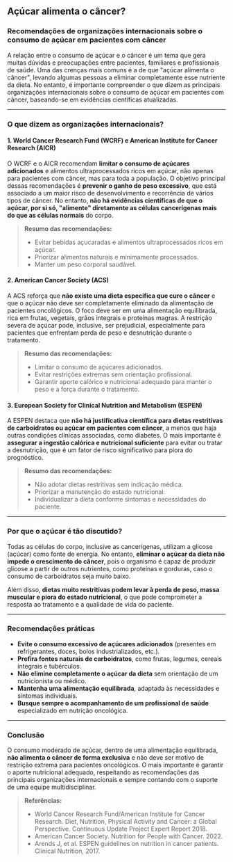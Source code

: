 
## Açúcar alimenta o câncer?  
### Recomendações de organizações internacionais sobre o consumo de açúcar em pacientes com câncer

A relação entre o consumo de açúcar e o câncer é um tema que gera muitas dúvidas e preocupações entre pacientes, familiares e profissionais de saúde. Uma das crenças mais comuns é a de que "açúcar alimenta o câncer", levando algumas pessoas a eliminar completamente esse nutriente da dieta. No entanto, é importante compreender o que dizem as principais organizações internacionais sobre o consumo de açúcar em pacientes com câncer, baseando-se em evidências científicas atualizadas.

---

### O que dizem as organizações internacionais?

#### 1. **World Cancer Research Fund (WCRF) e American Institute for Cancer Research (AICR)**

O WCRF e o AICR recomendam **limitar o consumo de açúcares adicionados** e alimentos ultraprocessados ricos em açúcar, não apenas para pacientes com câncer, mas para toda a população. O objetivo principal dessas recomendações é **prevenir o ganho de peso excessivo**, que está associado a um maior risco de desenvolvimento e recorrência de vários tipos de câncer. No entanto, **não há evidências científicas de que o açúcar, por si só, "alimente" diretamente as células cancerígenas mais do que as células normais** do corpo.

> **Resumo das recomendações:**
> - Evitar bebidas açucaradas e alimentos ultraprocessados ricos em açúcar.
> - Priorizar alimentos naturais e minimamente processados.
> - Manter um peso corporal saudável.

#### 2. **American Cancer Society (ACS)**

A ACS reforça que **não existe uma dieta específica que cure o câncer** e que o açúcar não deve ser completamente eliminado da alimentação de pacientes oncológicos. O foco deve ser em uma alimentação equilibrada, rica em frutas, vegetais, grãos integrais e proteínas magras. A restrição severa de açúcar pode, inclusive, ser prejudicial, especialmente para pacientes que enfrentam perda de peso e desnutrição durante o tratamento.

> **Resumo das recomendações:**
> - Limitar o consumo de açúcares adicionados.
> - Evitar restrições extremas sem orientação profissional.
> - Garantir aporte calórico e nutricional adequado para manter o peso e a força durante o tratamento.

#### 3. **European Society for Clinical Nutrition and Metabolism (ESPEN)**

A ESPEN destaca que **não há justificativa científica para dietas restritivas de carboidratos ou açúcar em pacientes com câncer**, a menos que haja outras condições clínicas associadas, como diabetes. O mais importante é **assegurar a ingestão calórica e nutricional suficiente** para evitar ou tratar a desnutrição, que é um fator de risco significativo para piora do prognóstico.

> **Resumo das recomendações:**
> - Não adotar dietas restritivas sem indicação médica.
> - Priorizar a manutenção do estado nutricional.
> - Individualizar a dieta conforme sintomas e necessidades do paciente.

---

### Por que o açúcar é tão discutido?

Todas as células do corpo, inclusive as cancerígenas, utilizam a glicose (açúcar) como fonte de energia. No entanto, **eliminar o açúcar da dieta não impede o crescimento do câncer**, pois o organismo é capaz de produzir glicose a partir de outros nutrientes, como proteínas e gorduras, caso o consumo de carboidratos seja muito baixo.

Além disso, **dietas muito restritivas podem levar à perda de peso, massa muscular e piora do estado nutricional**, o que pode comprometer a resposta ao tratamento e a qualidade de vida do paciente.

---

### Recomendações práticas

- **Evite o consumo excessivo de açúcares adicionados** (presentes em refrigerantes, doces, bolos industrializados, etc.).
- **Prefira fontes naturais de carboidratos**, como frutas, legumes, cereais integrais e tubérculos.
- **Não elimine completamente o açúcar da dieta** sem orientação de um nutricionista ou médico.
- **Mantenha uma alimentação equilibrada**, adaptada às necessidades e sintomas individuais.
- **Busque sempre o acompanhamento de um profissional de saúde** especializado em nutrição oncológica.

---

### Conclusão

O consumo moderado de açúcar, dentro de uma alimentação equilibrada, **não alimenta o câncer de forma exclusiva** e não deve ser motivo de restrição extrema para pacientes oncológicos. O mais importante é garantir o aporte nutricional adequado, respeitando as recomendações das principais organizações internacionais e sempre contando com o suporte de uma equipe multidisciplinar.

> **Referências:**
> - World Cancer Research Fund/American Institute for Cancer Research. Diet, Nutrition, Physical Activity and Cancer: a Global Perspective. Continuous Update Project Expert Report 2018.
> - American Cancer Society. Nutrition for People with Cancer. 2022.
> - Arends J, et al. ESPEN guidelines on nutrition in cancer patients. Clinical Nutrition, 2017.

```
